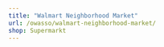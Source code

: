 ```yaml
---
title: "Walmart Neighborhood Market"
url: /owasso/walmart-neighborhood-market/
shop: Supermarkt
---
```

